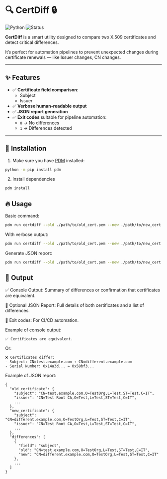 # 🔍 CertDiff 🔒

![Python](https://img.shields.io/badge/python-3.10+-blue?logo=python)
![Status](https://img.shields.io/badge/status-active-brightgreen)

**CertDiff** is a smart utility designed to compare two X.509 certificates and detect critical differences.

It’s perfect for automation pipelines to prevent unexpected changes during certificate renewals — like Issuer changes, CN changes.

---

## ✨ Features

- ✅ **Certificate field comparison**:
  - Subject
  - Issuer
- ✅ **Verbose human-readable output**
- ✅ **JSON report generation**
- ✅ **Exit codes** suitable for pipeline automation:
  - `0` → No differences
  - `1` → Differences detected

---

## 🚀 Installation

1. Make sure you have [PDM](https://pdm.fming.dev/latest/#installation) installed:

```bash
python -m pip install pdm
```

2. Install dependencies
```bash
pdm install
```

## 🔥 Usage

Basic command:

```bash
pdm run certdiff --old ./path/to/old_cert.pem --new ./path/to/new_cert.pem
```

With verbose output:

```bash
pdm run certdiff --old ./path/to/old_cert.pem --new ./path/to/new_cert.pem --verbose
```

Generate JSON report:

```bash
pdm run certdiff --old ./path/to/old_cert.pem --new ./path/to/new_cert.pem --report-json ./report.json
```

## 📂 Output

✅ Console Output: Summary of differences or confirmation that certificates are equivalent.

📝 Optional JSON Report: Full details of both certificates and a list of differences.

🔖 Exit codes: For CI/CD automation.

Example of console output:

    ✅ Certificates are equivalent.

Or:

    ❌ Certificates differ:
    - Subject: CN=test.example.com ➔ CN=different.example.com
    - Serial Number: 0x14a3d... ➔ 0x58bf3...

Example of JSON report:

    {
      "old_certificate": {
        "subject": "CN=test.example.com,O=TestOrg,L=Test,ST=Test,C=IT",
        "issuer": "CN=Test Root CA,O=Test,L=Test,ST=Test,C=IT",
        ...
      },
      "new_certificate": {
        "subject": "CN=different.example.com,O=TestOrg,L=Test,ST=Test,C=IT",
        "issuer": "CN=Test Root CA,O=Test,L=Test,ST=Test,C=IT",
        ...
      },
      "differences": [
        {
          "field": "subject",
          "old": "CN=test.example.com,O=TestOrg,L=Test,ST=Test,C=IT",
          "new": "CN=different.example.com,O=TestOrg,L=Test,ST=Test,C=IT"
        },
        ...
      ]
    }

